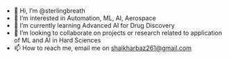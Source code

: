 - 👋 Hi, I’m @sterlingbreath
- 👀 I’m interested in Automation, ML, AI, Aerospace
- 🌱 I’m currently learning Advanced AI for Drug Discovery
- 💞️ I’m looking to collaborate on projects or research related to application of ML and AI in Hard Sciences
- 📫 How to reach me, email me on shaikharbaz261@gmail.com
